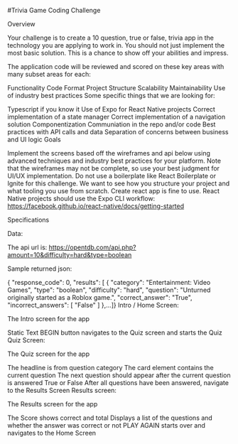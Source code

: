 #Trivia Game Coding Challenge

Overview

Your challenge is to create a 10 question, true or false, trivia app in the technology you are applying to work in. You should not just implement the most basic solution. This is a chance to show off your abilities and impress.

The application code will be reviewed and scored on these key areas with many subset areas for each:

Functionality
Code Format
Project Structure
Scalability
Maintainability
Use of industry best practices
Some specific things that we are looking for:

Typescript if you know it
Use of Expo for React Native projects
Correct implementation of a state manager
Correct implementation of a navigation solution
Componentization
Communiation in the repo and/or code
Best practices with API calls and data
Separation of concerns between business and UI logic
Goals

Implement the screens based off the wireframes and api below using advanced techniques and industry best practices for your platform. Note that the wireframes may not be complete, so use your best judgment for UI/UX implementation. Do not use a boilerplate like React Boilerplate or Ignite for this challenge. We want to see how you structure your project and what tooling you use from scratch. Create react app is fine to use. React Native projects should use the Expo CLI workflow: https://facebook.github.io/react-native/docs/getting-started

Specifications

Data:

The api url is: https://opentdb.com/api.php?amount=10&difficulty=hard&type=boolean

Sample returned json:

{
  "response_code": 0,
  "results": [
    {
      "category": "Entertainment: Video Games",
      "type": "boolean",
      "difficulty": "hard",
      "question": "Unturned originally started as a Roblox game.",
      "correct_answer": "True",
      "incorrect_answers": [
        "False"
      ]
    },…]}
Intro / Home Screen:

The Intro screen for the app

Static Text
BEGIN button navigates to the Quiz screen and starts the Quiz
Quiz Screen:

The Quiz screen for the app

The headline is from question category
The card element contains the current question
The next question should appear after the current question is answered True or False
After all questions have been answered, navigate to the Results Screen
Results screen:

The Results screen for the app

The Score shows correct and total
Displays a list of the questions and whether the answer was correct or not
PLAY AGAIN starts over and navigates to the Home Screen
